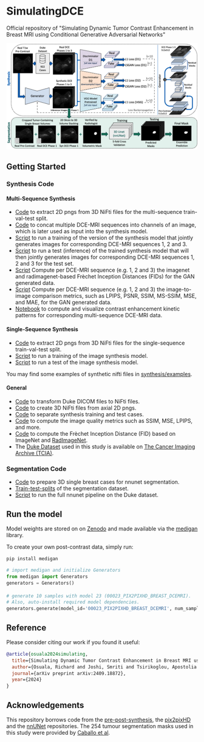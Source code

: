 # SimulatingDCE
Official repository of "Simulating Dynamic Tumor Contrast Enhancement in Breast MRI using Conditional Generative Adversarial Networks"


![examples](docs/overview.png)

## Getting Started

### Synthesis Code

#### Multi-Sequence Synthesis
- [Code](synthesis/utils/nifti_png_conversion_mpost.py) to extract 2D pngs from 3D NiFti files for the multi-sequence train-val-test split.
- [Code](synthesis/utils/dce_phase_to_channels_conversion.py) to concat multiple DCE-MRI sequences into channels of an image, which is later used as input into the synthesis model.
- [Script](synthesis/pix2pixHD/scripts/train_512p_duke_2D_concat.sh) to run a training of the version of the synthesis model that jointly generates images for corresponding DCE-MRI sequences 1, 2 and 3.
- [Script](synthesis/pix2pixHD/scripts/test_512p_duke_2D_concat.sh) to run a test (inference) of the trained synthesis model that will then jointly generates images for corresponding DCE-MRI sequences 1, 2 and 3 for the test set.
- [Script](synthesis/utils/fid_breast_mri_only_test_GAN_baseline.sh) Compute per DCE-MRI sequence (e.g. 1, 2 and 3) the imagenet and radimagenet-based Frèchet Inception Distances (FIDs) for the GAN generated data.
- [Script](synthesis/utils/metrics_breast_mri_only_test_GAN_baseline.sh) Compute per DCE-MRI sequence (e.g. 1, 2 and 3) the image-to-image comparison metrics, such as LPIPS, PSNR, SSIM, MS-SSIM, MSE, and MAE, for the GAN generated data.
- [Notebook](synthesis/utils/contrast_enhancement_patterns.ipynb) to compute and visualize contrast enhancement kinetic patterns for corresponding multi-sequence DCE-MRI data.

#### Single-Sequence Synthesis
- [Code](synthesis/utils/nifti_png_conversion.py) to extract 2D pngs from 3D NiFti files for the single-sequence train-val-test split.
- [Script](synthesis/pix2pixHD/scripts/train_512p_duke_2D_w_GPU_1to195.sh) to run a training of the image synthesis model.
- [Script](synthesis/pix2pixHD/scripts/test_512p_duke_2D_w_GPU_1to195.sh) to run a test of the image synthesis model.

You may find some examples of synthetic nifti files in [synthesis/examples](synthesis/examples).

#### General
- [Code](synthesis/utils/convert_to_nifti_whole_dataset.py) to transform Duke DICOM files to NiFti files.
- [Code](synthesis/utils/png_nifti_conversion.py) to create 3D NiFti files from axial 2D pngs.
- [Code](synthesis/utils/get_training_patient_ids.py) to separate synthesis training and test cases.
- [Code](synthesis/utils/metrics.py) to compute the image quality metrics such as SSIM, MSE, LPIPS, and more. 
- [Code](synthesis/utils/fid.py) to compute the Frèchet Inception Distance (FID) based on ImageNet and [RadImageNet](https://github.com/BMEII-AI/RadImageNet).  
- The [Duke Dataset](https://sites.duke.edu/mazurowski/resources/breast-cancer-mri-dataset/) used in this study is available on [The Cancer Imaging Archive (TCIA)](https://wiki.cancerimagingarchive.net/pages/viewpage.action?pageId=70226903).

### Segmentation Code
- [Code](nnUNet/custom_scripts/convert_data_to_nnunet_204.py) to prepare 3D single breast cases for nnunet segmentation.
- [Train-test-splits](nnUNet/nnunetv2/nnUNet_preprocessed/Dataset208_DukePreSynthetic/splits_final_pre_post_syn.json) of the segmentation dataset.
- [Script](nnUNet/custom_scripts/full_pipeline.sh) to run the full nnunet pipeline on the Duke dataset.


## Run the model
Model weights are stored on on [Zenodo](https://zenodo.org/records/10210945) and made available via the [medigan](https://github.com/RichardObi/medigan) library.

To create your own post-contrast data, simply run:

```command
pip install medigan
```

```python
# import medigan and initialize Generators
from medigan import Generators
generators = Generators()

# generate 10 samples with model 23 (00023_PIX2PIXHD_BREAST_DCEMRI). 
# Also, auto-install required model dependencies.
generators.generate(model_id='00023_PIX2PIXHD_BREAST_DCEMRI', num_samples=10, install_dependencies=True)
```

## Reference
Please consider citing our work if you found it useful:
```bibtex
@article{osuala2024simulating,
  title={Simulating Dynamic Tumor Contrast Enhancement in Breast MRI using Conditional Generative Adversarial Networks},
  author={Osuala, Richard and Joshi, Smriti and Tsirikoglou, Apostolia and Garrucho, Lidia and Pinaya, Walter HL and Lang, Daniel M and Schnabel, Julia A and Diaz, Oliver and Lekadir, Karim},
  journal={arXiv preprint arXiv:2409.18872},
  year={2024}
}
```

## Acknowledgements
This repository borrows code from the [pre-post-synthesis](https://github.com/RichardObi/pre_post_synthesis), the [pix2pixHD](https://github.com/NVIDIA/pix2pixHD) and the [nnUNet](https://github.com/MIC-DKFZ/nnUNet) repositories. The 254 tumour segmentation masks used in this study were provided by [Caballo et al](https://doi.org/10.1002/jmri.28273).
